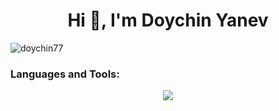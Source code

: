 <h1 align="center">Hi 👋, I'm Doychin Yanev</h1>

<p align="left"> <img src="https://komarev.com/ghpvc/?username=doychin77&label=Profile%20views&color=0e75b6&style=flat" alt="doychin77" /> </p>

<h3 align="left">Languages and Tools:</h3>
<p align="center">
  <a href="https://skillicons.dev">
    <img src="https://skillicons.dev/icons?i=git,js,react,postgres,py" />
  </a>
</p>


